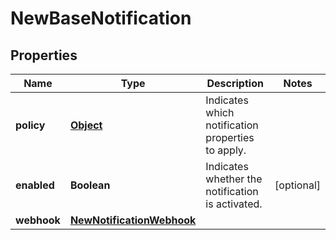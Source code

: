 

# NewBaseNotification


## Properties

Name | Type | Description | Notes
------------ | ------------- | ------------- | -------------
**policy** | [**Object**](.md) | Indicates which notification properties to apply. | 
**enabled** | **Boolean** | Indicates whether the notification is activated. |  [optional]
**webhook** | [**NewNotificationWebhook**](NewNotificationWebhook.md) |  | 




